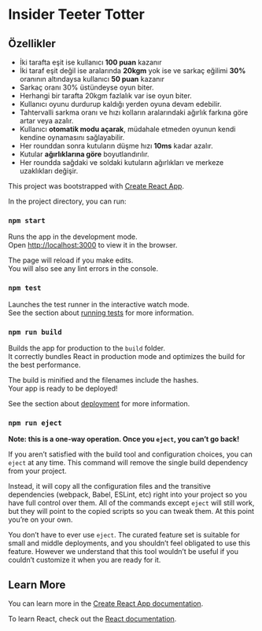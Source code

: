 # Insider Teeter Totter

## Özellikler
- İki tarafta eşit ise kullanıcı **100 puan** kazanır
- İki taraf eşit değil ise aralarında **20kgm** yok ise ve sarkaç eğilimi **30%** oranının altındaysa kullanıcı **50 puan** kazanır
- Sarkaç oranı 30% üstündeyse oyun biter.
- Herhangi bir tarafta 20kgm fazlalık var ise oyun biter.
- Kullanıcı oyunu durdurup kaldığı yerden oyuna devam edebilir.
- Tahtervalli sarkma oranı ve hızı kolların aralarındaki ağırlık farkına göre artar veya azalır.
- Kullanıcı **otomatik modu açarak**, müdahale etmeden oyunun kendi kendine oynamasını sağlayabilir.
- Her rounddan sonra kutuların düşme hızı **10ms** kadar azalır.
- Kutular **ağırlıklarına göre** boyutlandırılır.
- Her roundda sağdaki ve soldaki kutuların ağırlıkları ve merkeze uzaklıkları değişir.



This project was bootstrapped with [Create React App](https://github.com/facebook/create-react-app).



In the project directory, you can run:

### `npm start`

Runs the app in the development mode.\
Open [http://localhost:3000](http://localhost:3000) to view it in the browser.

The page will reload if you make edits.\
You will also see any lint errors in the console.

### `npm test`

Launches the test runner in the interactive watch mode.\
See the section about [running tests](https://facebook.github.io/create-react-app/docs/running-tests) for more information.

### `npm run build`

Builds the app for production to the `build` folder.\
It correctly bundles React in production mode and optimizes the build for the best performance.

The build is minified and the filenames include the hashes.\
Your app is ready to be deployed!

See the section about [deployment](https://facebook.github.io/create-react-app/docs/deployment) for more information.

### `npm run eject`

**Note: this is a one-way operation. Once you `eject`, you can’t go back!**

If you aren’t satisfied with the build tool and configuration choices, you can `eject` at any time. This command will remove the single build dependency from your project.

Instead, it will copy all the configuration files and the transitive dependencies (webpack, Babel, ESLint, etc) right into your project so you have full control over them. All of the commands except `eject` will still work, but they will point to the copied scripts so you can tweak them. At this point you’re on your own.

You don’t have to ever use `eject`. The curated feature set is suitable for small and middle deployments, and you shouldn’t feel obligated to use this feature. However we understand that this tool wouldn’t be useful if you couldn’t customize it when you are ready for it.

## Learn More

You can learn more in the [Create React App documentation](https://facebook.github.io/create-react-app/docs/getting-started).

To learn React, check out the [React documentation](https://reactjs.org/).
